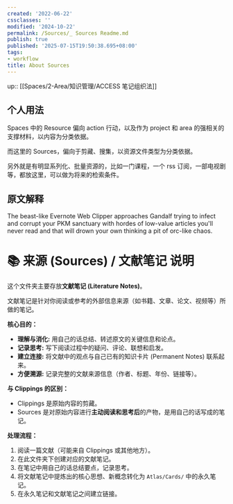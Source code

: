 ```yaml
---
created: '2022-06-22'
cssclasses: ''
modified: '2024-10-22'
permalink: /Sources/_ Sources Readme.md
publish: true
published: '2025-07-15T19:50:38.695+08:00'
tags:
- workflow
title: About Sources
---
```

up:: [[Spaces/2-Area/知识管理/ACCESS 笔记组织法]]

## 个人用法

Spaces 中的 Resource 偏向 action 行动，以及作为 project 和 area 的强相关的支撑材料，以内容为分类依据。

而这里的 Sources，偏向于剪藏、搜集，以资源文件类型为分类依据。

另外就是有明显系列化、批量资源的，比如一门课程，一个 rss 订阅，一部电视剧等，都放这里，可以做为将来的检索条件。

## 原文解释

The beast-like Evernote Web Clipper approaches Gandalf trying to infect and corrupt your PKM sanctuary with hordes of low-value articles you'll never read and that will drown your own thinking a pit of orc-like chaos.

# 📚 来源 (Sources) / 文献笔记 说明

这个文件夹主要存放**文献笔记 (Literature Notes)**。

文献笔记是针对你阅读或参考的外部信息来源（如书籍、文章、论文、视频等）所做的笔记。

**核心目的：**

*   **理解与消化:** 用自己的话总结、转述原文的关键信息和论点。
*   **记录思考:** 写下阅读过程中的疑问、评论、联想和启发。
*   **建立连接:** 将文献中的观点与自己已有的知识卡片 (Permanent Notes) 联系起来。
*   **方便溯源:** 记录完整的文献来源信息（作者、标题、年份、链接等）。

**与 Clippings 的区别：**

*   Clippings 是原始内容的剪藏。
*   Sources 是对原始内容进行**主动阅读和思考后**的产物，是用自己的话写成的笔记。

**处理流程：**

1.  阅读一篇文献（可能来自 Clippings 或其他地方）。
2.  在此文件夹下创建对应的文献笔记。
3.  在笔记中用自己的话总结要点，记录思考。
4.  将文献笔记中提炼出的核心思想、新概念转化为 `Atlas/Cards/` 中的永久笔记。
5.  在永久笔记和文献笔记之间建立链接。
